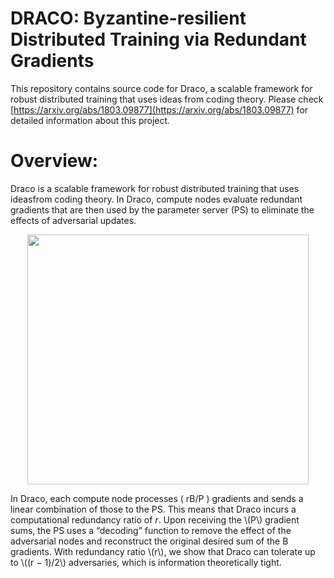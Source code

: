 # DRACO: Byzantine-resilient Distributed Training via Redundant Gradients
This repository contains source code for Draco, a scalable framework for robust distributed training that uses ideas from coding theory. Please check [https://arxiv.org/abs/1803.09877](https://arxiv.org/abs/1803.09877) for detailed information about this project.

# Overview:
Draco is a scalable framework for robust distributed training that uses ideasfrom coding theory. In Draco, compute nodes evaluate redundant gradients that are then used by the parameter server (PS) to eliminate the effects of adversarial updates.

<div align="center"><img src="https://github.com/hwang595/Draco/blob/master/images/Draco.jpg" height="400" width="450" ></div>

In Draco, each compute node processes \( rB/P \) gradients and sends a linear combination of those to the PS. This means that Draco incurs a computational redundancy ratio of $r$. Upon receiving the \\(P\\) gradient sums, the PS uses a “decoding” function to remove the effect of the adversarial nodes and reconstruct the original desired sum of the B gradients. With redundancy ratio \\(r\\), we show that Draco can tolerate up to \\((r − 1)/2\\) adversaries, which is information theoretically tight. 
